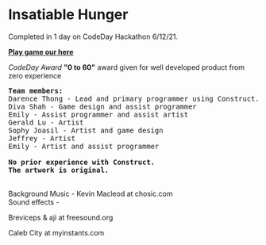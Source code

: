 # Insatiable Hunger

Completed in 1 day on CodeDay Hackathon 6/12/21.

[<strong>Play game our here</strong>](https://www.construct.net/en/free-online-games/insatiable-hunger-28388/play)

*CodeDay Award* <strong>"0 to 60"</strong> award given for well developed product from zero experience 

<pre>
<strong>Team members:</strong>
Darence Thong - Lead and primary programmer using Construct.
Diva Shah - Game design and assist programmer
Emily - Assist programmer and assist artist
Gerald Lu - Artist
Sophy Joasil - Artist and game design
Jeffrey - Artist
Emily - Artist and assist programmer

<strong>No prior experience with Construct.
The artwork is original.</strong>
</pre>
<br>
Background Music - Kevin Macleod at chosic.com<br>
Sound effects - 

Breviceps & aji at freesound.org

Caleb City at myinstants.com

